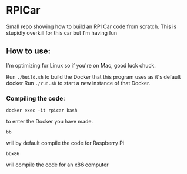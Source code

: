 # RPICar

Small repo showing how to build an RPI Car code from scratch. This is stupidly overkill for this car but I'm having fun


## How to use:

I'm optimizing for Linux so if you're on Mac, good luck chuck.

Run `./build.sh` to build the Docker that this program uses as it's default docker
Run `./run.sh` to start a new instance of that Docker. 

### Compiling the code:

```
docker exec -it rpicar bash
```
to enter the Docker you have made.


```
bb
```
will by default compile the code for Raspberry Pi

```
bbx86
```
will compile the code for an x86 computer





